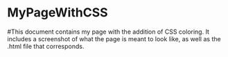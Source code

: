 # MyPageWithCSS
#This document contains my page with the addition of CSS coloring. It includes a screenshot of what the page is meant to look like, as well as the .html file that corresponds. 
